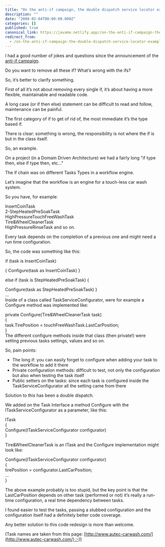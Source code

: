 ```yaml
---
title: "On the anti-if campaign, the double dispatch service locator example"
description: ""
date: "2008-02-04T00:00:00.000Z"
categories: []
published: true
canonical_link: https://javame.netlify.app//on-the-anti-if-campaign-the-double-dispatch-service-locator-example-75720bb637ef
redirect_from:
  - /on-the-anti-if-campaign-the-double-dispatch-service-locator-example-75720bb637ef
---
```


I had a good number of jokes and questions since the announcement of the [anti-if campaign](http://brainscrum.wordpress.com/2007/11/26/the-anti-if-campaign/).

Do you want to remove all these if? What’s wrong with the ifs?

So, it’s better to clarify something.

First of all it’s not about removing every single if, it’s about having a more flexible, maintainable and readable code.

A long case (or if then else) statement can be difficult to read and follow, maintenance can be painful.

The first category of if to get of rid of, the most immediate it’s the type based if.

There is clear: something is wrong, the responsibility is not where the if is but in the class itself.

So, an example.

On a project (in a Domain Driven Architecture) we had a fairly long "if type then, else if type then, etc…"

The if chain was on different Tasks Types in a workflow engine.

Let’s imagine that the workflow is an engine for a touch-less car wash system.

So you have, for example:

InsertCoinTask  
2-StepHeatedPreSoakTask  
HighPressureTouchFreeWashTask  
Tire&WheelCleanerTask  
HighPressureRinseTask and so on.

Every task depends on the completion of a previous one and might need a run time configuration.

So, the code was something like this:

if (task is InsertCoinTask)

{ Configure(task as InsertCoinTask) }

else if (task is StepHeatedPreSoakTask) {

Configure(task as StepHeatedPreSoakTask) }  
…  
Inside of a class called TaskServiceConfigurator, were for example a Configure method was implemented like:

private Configure(Tire&WheelCleanerTask task)  
{  
task.TirePosition = touchFreeWashTask.LastCarPosition;  
}  
The different configure methods inside that class (then private!) were setting previous tasks settings, values and so on.

So, pain points:

-   The long if: you can easily forget to configure when adding your task to the workflow to add it there
-   Private configuration methods: difficult to test, not only the configuration but also when testing the task itself
-   Public setters on the tasks: since each task is configured inside the TaskServiceConfigurator all the setting came from there

Solution to this has been a double dispatch.

We added on the Task Interface a method Configure with the ITaskServiceConfigurator as a parameter, like this:

ITask   
{  
Configure(ITaskServiceConfigurator configurator)  
}

Tire&WheelCleanerTask is an ITask and the Configure implementation might look like:

Configure(ITaskServiceConfigurator configurator)  
{  
tirePosition = configurator.LastCarPosition;  
…  
}

The above example probably is too stupid, but the key point is that the LastCarPosition depends on other task (performed or not) it’s really a run-time configuration, a real time dependency between tasks.

I found easier to test the tasks, passing a stubbed configuration and the configuration itself had a definitely better code coverage.

Any better solution to this code redesign is more than welcome.

(Task names are taken from this page: [http://www.autec-carwash.com/](http://www.autec-carwash.com/) :-))
